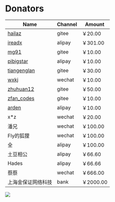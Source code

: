 # Donators


| Name | Channel | Amount
|---|---|---
|[hailaz](https://gitee.com/hailaz)|gitee|￥20.00
|[ireadx](https://github.com/ireadx)|alipay|￥301.00
|[mg91](https://gitee.com/mg91)|gitee|￥10.00
|[pibigstar](https://github.com/pibigstar)|alipay|￥10.00
|[tiangenglan](https://gitee.com/tiangenglan)|gitee|￥30.00
|[wxkj](https://gitee.com/wxkj)|wechat|￥10.00
|[zhuhuan12](https://gitee.com/zhuhuan12)|gitee|￥50.00
|[zfan_codes](https://gitee.com/zfan_codes)|gitee|￥10.00
|[arden](https://github.com/arden)|alipay|￥10.00
|x*z|wechat|￥20.00
|潘兄|wechat|￥100.00
|Fly的狐狸|wechat|￥100.00
|全|alipay|￥100.00
|土豆相公|alipay|￥66.60
|Hades|alipay|￥66.66
|蔡蔡|wechat|￥666.00
|上海金保证网络科技|bank|￥2000.00



<img src="https://goframe.org/images/donate.png"/>
